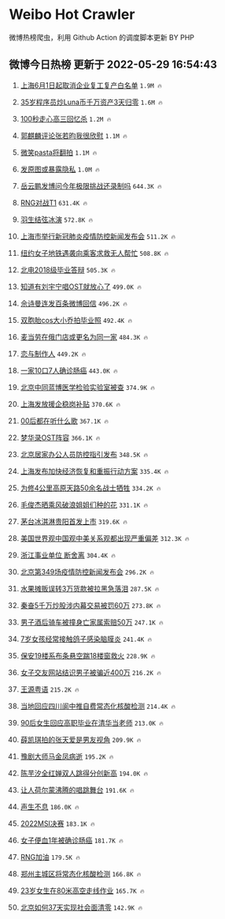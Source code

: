# Weibo Hot Crawler 



微博热榜爬虫，利用 Github Action 的调度脚本更新 BY PHP 


## 微博今日热榜 更新于 2022-05-29 16:54:43 
1. [上海6月1日起取消企业复工复产白名单](https://s.weibo.com/weibo?q=%23%E4%B8%8A%E6%B5%B76%E6%9C%881%E6%97%A5%E8%B5%B7%E5%8F%96%E6%B6%88%E4%BC%81%E4%B8%9A%E5%A4%8D%E5%B7%A5%E5%A4%8D%E4%BA%A7%E7%99%BD%E5%90%8D%E5%8D%95%23&Refer=top) `1.9M 🔥` 

1. [35岁程序员炒Luna币千万资产3天归零](https://s.weibo.com/weibo?q=%2335%E5%B2%81%E7%A8%8B%E5%BA%8F%E5%91%98%E7%82%92Luna%E5%B8%81%E5%8D%83%E4%B8%87%E8%B5%84%E4%BA%A73%E5%A4%A9%E5%BD%92%E9%9B%B6%23&Refer=top) `1.6M 🔥` 

1. [100秒走心高三回忆杀](https://s.weibo.com/weibo?q=%23100%E7%A7%92%E8%B5%B0%E5%BF%83%E9%AB%98%E4%B8%89%E5%9B%9E%E5%BF%86%E6%9D%80%23&Refer=top) `1.2M 🔥` 

1. [郭麒麟评论张若昀我很欣慰](https://s.weibo.com/weibo?q=%23%E9%83%AD%E9%BA%92%E9%BA%9F%E8%AF%84%E8%AE%BA%E5%BC%A0%E8%8B%A5%E6%98%80%E6%88%91%E5%BE%88%E6%AC%A3%E6%85%B0%23&Refer=top) `1.1M 🔥` 

1. [微笑pasta将翻拍](https://s.weibo.com/weibo?q=%23%E5%BE%AE%E7%AC%91pasta%E5%B0%86%E7%BF%BB%E6%8B%8D%23&Refer=top) `1.1M 🔥` 

1. [发原图或暴露隐私](https://s.weibo.com/weibo?q=%23%E5%8F%91%E5%8E%9F%E5%9B%BE%E6%88%96%E6%9A%B4%E9%9C%B2%E9%9A%90%E7%A7%81%23&Refer=top) `1.0M 🔥` 

1. [岳云鹏发博问今年极限挑战还录制吗](https://s.weibo.com/weibo?q=%23%E5%B2%B3%E4%BA%91%E9%B9%8F%E5%8F%91%E5%8D%9A%E9%97%AE%E4%BB%8A%E5%B9%B4%E6%9E%81%E9%99%90%E6%8C%91%E6%88%98%E8%BF%98%E5%BD%95%E5%88%B6%E5%90%97%23&Refer=top) `644.3K 🔥` 

1. [RNG对战T1](https://s.weibo.com/weibo?q=%23RNG%E5%AF%B9%E6%88%98T1%23&Refer=top) `631.4K 🔥` 

1. [羽生结弦冰演](https://s.weibo.com/weibo?q=%23%E7%BE%BD%E7%94%9F%E7%BB%93%E5%BC%A6%E5%86%B0%E6%BC%94%23&Refer=top) `572.8K 🔥` 

1. [上海市举行新冠肺炎疫情防控新闻发布会](https://s.weibo.com/weibo?q=%23%E4%B8%8A%E6%B5%B7%E5%B8%82%E4%B8%BE%E8%A1%8C%E6%96%B0%E5%86%A0%E8%82%BA%E7%82%8E%E7%96%AB%E6%83%85%E9%98%B2%E6%8E%A7%E6%96%B0%E9%97%BB%E5%8F%91%E5%B8%83%E4%BC%9A%23&Refer=top) `511.2K 🔥` 

1. [纽约女子地铁遇袭向乘客求救无人帮忙](https://s.weibo.com/weibo?q=%23%E7%BA%BD%E7%BA%A6%E5%A5%B3%E5%AD%90%E5%9C%B0%E9%93%81%E9%81%87%E8%A2%AD%E5%90%91%E4%B9%98%E5%AE%A2%E6%B1%82%E6%95%91%E6%97%A0%E4%BA%BA%E5%B8%AE%E5%BF%99%23&Refer=top) `508.8K 🔥` 

1. [北电2018级毕业答辩](https://s.weibo.com/weibo?q=%23%E5%8C%97%E7%94%B52018%E7%BA%A7%E6%AF%95%E4%B8%9A%E7%AD%94%E8%BE%A9%23&Refer=top) `505.3K 🔥` 

1. [知道有刘宇宁唱OST就放心了](https://s.weibo.com/weibo?q=%23%E7%9F%A5%E9%81%93%E6%9C%89%E5%88%98%E5%AE%87%E5%AE%81%E5%94%B1OST%E5%B0%B1%E6%94%BE%E5%BF%83%E4%BA%86%23&Refer=top) `499.0K 🔥` 

1. [佘诗曼连发百条微博回信](https://s.weibo.com/weibo?q=%23%E4%BD%98%E8%AF%97%E6%9B%BC%E8%BF%9E%E5%8F%91%E7%99%BE%E6%9D%A1%E5%BE%AE%E5%8D%9A%E5%9B%9E%E4%BF%A1%23&Refer=top) `496.2K 🔥` 

1. [双胞胎cos大小乔拍毕业照](https://s.weibo.com/weibo?q=%23%E5%8F%8C%E8%83%9E%E8%83%8Ecos%E5%A4%A7%E5%B0%8F%E4%B9%94%E6%8B%8D%E6%AF%95%E4%B8%9A%E7%85%A7%23&Refer=top) `492.4K 🔥` 

1. [麦当劳在俄门店或更名为同一家](https://s.weibo.com/weibo?q=%23%E9%BA%A6%E5%BD%93%E5%8A%B3%E5%9C%A8%E4%BF%84%E9%97%A8%E5%BA%97%E6%88%96%E6%9B%B4%E5%90%8D%E4%B8%BA%E5%90%8C%E4%B8%80%E5%AE%B6%23&Refer=top) `484.3K 🔥` 

1. [恋与制作人](https://s.weibo.com/weibo?q=%E6%81%8B%E4%B8%8E%E5%88%B6%E4%BD%9C%E4%BA%BA&Refer=top) `449.2K 🔥` 

1. [一家10口7人确诊肠癌](https://s.weibo.com/weibo?q=%23%E4%B8%80%E5%AE%B610%E5%8F%A37%E4%BA%BA%E7%A1%AE%E8%AF%8A%E8%82%A0%E7%99%8C%23&Refer=top) `443.0K 🔥` 

1. [北京中同蓝博医学检验实验室被查](https://s.weibo.com/weibo?q=%23%E5%8C%97%E4%BA%AC%E4%B8%AD%E5%90%8C%E8%93%9D%E5%8D%9A%E5%8C%BB%E5%AD%A6%E6%A3%80%E9%AA%8C%E5%AE%9E%E9%AA%8C%E5%AE%A4%E8%A2%AB%E6%9F%A5%23&Refer=top) `374.9K 🔥` 

1. [上海发放援企稳岗补贴](https://s.weibo.com/weibo?q=%E4%B8%8A%E6%B5%B7%E5%8F%91%E6%94%BE%E6%8F%B4%E4%BC%81%E7%A8%B3%E5%B2%97%E8%A1%A5%E8%B4%B4&Refer=top) `370.6K 🔥` 

1. [00后都在听什么歌](https://s.weibo.com/weibo?q=%2300%E5%90%8E%E9%83%BD%E5%9C%A8%E5%90%AC%E4%BB%80%E4%B9%88%E6%AD%8C%23&Refer=top) `367.1K 🔥` 

1. [梦华录OST阵容](https://s.weibo.com/weibo?q=%23%E6%A2%A6%E5%8D%8E%E5%BD%95OST%E9%98%B5%E5%AE%B9%23&Refer=top) `366.1K 🔥` 

1. [北京居家办公人员防控指引发布](https://s.weibo.com/weibo?q=%23%E5%8C%97%E4%BA%AC%E5%B1%85%E5%AE%B6%E5%8A%9E%E5%85%AC%E4%BA%BA%E5%91%98%E9%98%B2%E6%8E%A7%E6%8C%87%E5%BC%95%E5%8F%91%E5%B8%83%23&Refer=top) `348.5K 🔥` 

1. [上海发布加快经济恢复和重振行动方案](https://s.weibo.com/weibo?q=%23%E4%B8%8A%E6%B5%B7%E5%8F%91%E5%B8%83%E5%8A%A0%E5%BF%AB%E7%BB%8F%E6%B5%8E%E6%81%A2%E5%A4%8D%E5%92%8C%E9%87%8D%E6%8C%AF%E8%A1%8C%E5%8A%A8%E6%96%B9%E6%A1%88%23&Refer=top) `335.4K 🔥` 

1. [为修4公里高原天路50余名战士牺牲](https://s.weibo.com/weibo?q=%23%E4%B8%BA%E4%BF%AE4%E5%85%AC%E9%87%8C%E9%AB%98%E5%8E%9F%E5%A4%A9%E8%B7%AF50%E4%BD%99%E5%90%8D%E6%88%98%E5%A3%AB%E7%89%BA%E7%89%B2%23&Refer=top) `334.2K 🔥` 

1. [毛俊杰晒乘风破浪姐姐们种的花](https://s.weibo.com/weibo?q=%23%E6%AF%9B%E4%BF%8A%E6%9D%B0%E6%99%92%E4%B9%98%E9%A3%8E%E7%A0%B4%E6%B5%AA%E5%A7%90%E5%A7%90%E4%BB%AC%E7%A7%8D%E7%9A%84%E8%8A%B1%23&Refer=top) `331.1K 🔥` 

1. [茅台冰淇淋贵阳首发上市](https://s.weibo.com/weibo?q=%23%E8%8C%85%E5%8F%B0%E5%86%B0%E6%B7%87%E6%B7%8B%E8%B4%B5%E9%98%B3%E9%A6%96%E5%8F%91%E4%B8%8A%E5%B8%82%23&Refer=top) `319.6K 🔥` 

1. [美国世界观中国观中美关系观都出现严重偏差](https://s.weibo.com/weibo?q=%23%E7%BE%8E%E5%9B%BD%E4%B8%96%E7%95%8C%E8%A7%82%E4%B8%AD%E5%9B%BD%E8%A7%82%E4%B8%AD%E7%BE%8E%E5%85%B3%E7%B3%BB%E8%A7%82%E9%83%BD%E5%87%BA%E7%8E%B0%E4%B8%A5%E9%87%8D%E5%81%8F%E5%B7%AE%23&Refer=top) `312.3K 🔥` 

1. [浙江事业单位 断舍离](https://s.weibo.com/weibo?q=%E6%B5%99%E6%B1%9F%E4%BA%8B%E4%B8%9A%E5%8D%95%E4%BD%8D%20%E6%96%AD%E8%88%8D%E7%A6%BB&Refer=top) `304.4K 🔥` 

1. [北京第349场疫情防控新闻发布会](https://s.weibo.com/weibo?q=%23%E5%8C%97%E4%BA%AC%E7%AC%AC349%E5%9C%BA%E7%96%AB%E6%83%85%E9%98%B2%E6%8E%A7%E6%96%B0%E9%97%BB%E5%8F%91%E5%B8%83%E4%BC%9A%23&Refer=top) `296.2K 🔥` 

1. [水果摊贩误转3万货款被拉黑急落泪](https://s.weibo.com/weibo?q=%23%E6%B0%B4%E6%9E%9C%E6%91%8A%E8%B4%A9%E8%AF%AF%E8%BD%AC3%E4%B8%87%E8%B4%A7%E6%AC%BE%E8%A2%AB%E6%8B%89%E9%BB%91%E6%80%A5%E8%90%BD%E6%B3%AA%23&Refer=top) `287.5K 🔥` 

1. [秦奋5千万炒股涉内幕交易被罚60万](https://s.weibo.com/weibo?q=%23%E7%A7%A6%E5%A5%8B5%E5%8D%83%E4%B8%87%E7%82%92%E8%82%A1%E6%B6%89%E5%86%85%E5%B9%95%E4%BA%A4%E6%98%93%E8%A2%AB%E7%BD%9A60%E4%B8%87%23&Refer=top) `273.8K 🔥` 

1. [男子酒后骑车被撞身亡家属索赔50万](https://s.weibo.com/weibo?q=%23%E7%94%B7%E5%AD%90%E9%85%92%E5%90%8E%E9%AA%91%E8%BD%A6%E8%A2%AB%E6%92%9E%E8%BA%AB%E4%BA%A1%E5%AE%B6%E5%B1%9E%E7%B4%A2%E8%B5%9450%E4%B8%87%23&Refer=top) `247.1K 🔥` 

1. [7岁女孩经常接触鸽子感染脑膜炎](https://s.weibo.com/weibo?q=%237%E5%B2%81%E5%A5%B3%E5%AD%A9%E7%BB%8F%E5%B8%B8%E6%8E%A5%E8%A7%A6%E9%B8%BD%E5%AD%90%E6%84%9F%E6%9F%93%E8%84%91%E8%86%9C%E7%82%8E%23&Refer=top) `241.4K 🔥` 

1. [保安19楼系布条悬空踹18楼窗救火](https://s.weibo.com/weibo?q=%23%E4%BF%9D%E5%AE%8919%E6%A5%BC%E7%B3%BB%E5%B8%83%E6%9D%A1%E6%82%AC%E7%A9%BA%E8%B8%B918%E6%A5%BC%E7%AA%97%E6%95%91%E7%81%AB%23&Refer=top) `228.9K 🔥` 

1. [女子交友网站结识男子被骗近400万](https://s.weibo.com/weibo?q=%23%E5%A5%B3%E5%AD%90%E4%BA%A4%E5%8F%8B%E7%BD%91%E7%AB%99%E7%BB%93%E8%AF%86%E7%94%B7%E5%AD%90%E8%A2%AB%E9%AA%97%E8%BF%91400%E4%B8%87%23&Refer=top) `216.2K 🔥` 

1. [王源粤语](https://s.weibo.com/weibo?q=%23%E7%8E%8B%E6%BA%90%E7%B2%A4%E8%AF%AD%23&Refer=top) `215.2K 🔥` 

1. [当地回应四川阆中推自费常态化核酸检测](https://s.weibo.com/weibo?q=%23%E5%BD%93%E5%9C%B0%E5%9B%9E%E5%BA%94%E5%9B%9B%E5%B7%9D%E9%98%86%E4%B8%AD%E6%8E%A8%E8%87%AA%E8%B4%B9%E5%B8%B8%E6%80%81%E5%8C%96%E6%A0%B8%E9%85%B8%E6%A3%80%E6%B5%8B%23&Refer=top) `214.4K 🔥` 

1. [90后女生回应高职毕业在清华当老师](https://s.weibo.com/weibo?q=%2390%E5%90%8E%E5%A5%B3%E7%94%9F%E5%9B%9E%E5%BA%94%E9%AB%98%E8%81%8C%E6%AF%95%E4%B8%9A%E5%9C%A8%E6%B8%85%E5%8D%8E%E5%BD%93%E8%80%81%E5%B8%88%23&Refer=top) `213.0K 🔥` 

1. [薛凯琪拍的张天爱是男友视角](https://s.weibo.com/weibo?q=%23%E8%96%9B%E5%87%AF%E7%90%AA%E6%8B%8D%E7%9A%84%E5%BC%A0%E5%A4%A9%E7%88%B1%E6%98%AF%E7%94%B7%E5%8F%8B%E8%A7%86%E8%A7%92%23&Refer=top) `209.9K 🔥` 

1. [豫剧大师马金凤病逝](https://s.weibo.com/weibo?q=%23%E8%B1%AB%E5%89%A7%E5%A4%A7%E5%B8%88%E9%A9%AC%E9%87%91%E5%87%A4%E7%97%85%E9%80%9D%23&Refer=top) `195.2K 🔥` 

1. [陈芋汐全红婵双人跳得分创新高](https://s.weibo.com/weibo?q=%23%E9%99%88%E8%8A%8B%E6%B1%90%E5%85%A8%E7%BA%A2%E5%A9%B5%E5%8F%8C%E4%BA%BA%E8%B7%B3%E5%BE%97%E5%88%86%E5%88%9B%E6%96%B0%E9%AB%98%23&Refer=top) `194.0K 🔥` 

1. [让人荷尔蒙沸腾的唱跳舞台](https://s.weibo.com/weibo?q=%23%E8%AE%A9%E4%BA%BA%E8%8D%B7%E5%B0%94%E8%92%99%E6%B2%B8%E8%85%BE%E7%9A%84%E5%94%B1%E8%B7%B3%E8%88%9E%E5%8F%B0%23&Refer=top) `191.6K 🔥` 

1. [声生不息](https://s.weibo.com/weibo?q=%E5%A3%B0%E7%94%9F%E4%B8%8D%E6%81%AF&Refer=top) `186.0K 🔥` 

1. [2022MSI决赛](https://s.weibo.com/weibo?q=%232022MSI%E5%86%B3%E8%B5%9B%23&Refer=top) `183.1K 🔥` 

1. [女子便血1年被确诊肠癌](https://s.weibo.com/weibo?q=%23%E5%A5%B3%E5%AD%90%E4%BE%BF%E8%A1%801%E5%B9%B4%E8%A2%AB%E7%A1%AE%E8%AF%8A%E8%82%A0%E7%99%8C%23&Refer=top) `181.7K 🔥` 

1. [RNG加油](https://s.weibo.com/weibo?q=%23RNG%E5%8A%A0%E6%B2%B9%23&Refer=top) `179.5K 🔥` 

1. [郑州主城区将常态化核酸检测](https://s.weibo.com/weibo?q=%23%E9%83%91%E5%B7%9E%E4%B8%BB%E5%9F%8E%E5%8C%BA%E5%B0%86%E5%B8%B8%E6%80%81%E5%8C%96%E6%A0%B8%E9%85%B8%E6%A3%80%E6%B5%8B%23&Refer=top) `166.8K 🔥` 

1. [23岁女生在80米高空走线作业](https://s.weibo.com/weibo?q=%2323%E5%B2%81%E5%A5%B3%E7%94%9F%E5%9C%A880%E7%B1%B3%E9%AB%98%E7%A9%BA%E8%B5%B0%E7%BA%BF%E4%BD%9C%E4%B8%9A%23&Refer=top) `165.7K 🔥` 

1. [北京如何37天实现社会面清零](https://s.weibo.com/weibo?q=%23%E5%8C%97%E4%BA%AC%E5%A6%82%E4%BD%9537%E5%A4%A9%E5%AE%9E%E7%8E%B0%E7%A4%BE%E4%BC%9A%E9%9D%A2%E6%B8%85%E9%9B%B6%23&Refer=top) `142.9K 🔥` 

